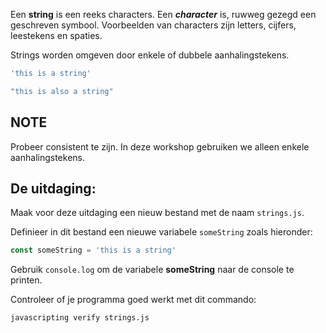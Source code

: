Een **string** is een reeks characters. Een ***character*** is, ruwweg gezegd
een geschreven symbool. Voorbeelden van characters zijn letters, cijfers, leestekens en spaties.

Strings worden omgeven door enkele of dubbele aanhalingstekens.

```js
'this is a string'

"this is also a string"
```

## NOTE

Probeer consistent te zijn. In deze workshop gebruiken we alleen enkele aanhalingstekens.

## De uitdaging:

Maak voor deze uitdaging een nieuw bestand met de naam `strings.js`.

Definieer in dit bestand een nieuwe variabele `someString` zoals hieronder:

```js
const someString = 'this is a string'
```

Gebruik `console.log` om de variabele **someString** naar de console te printen.

Controleer of je programma goed werkt met dit commando:

`javascripting verify strings.js`
